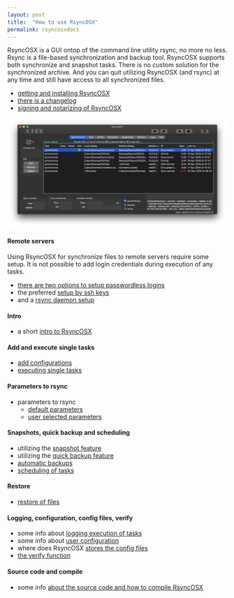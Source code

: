 ```yaml
---
layout: post
title:  "How to use RsyncOSX"
permalink: rsyncosxdocs
---
```

RsyncOSX is a GUI ontop of the command line utility rsync, no more no less. Rsync is a file-based synchronization and backup tool. RsyncOSX supports both synchronize and snapshot tasks. There is no custom solution for the synchronized archive. And you can quit utilizing RsyncOSX (and rsync) at any time and still have access to all synchronized files.

 - [getting and installing RsyncOSX](/rsyncosx)
 - [there is a changelog](/changelog)
 - [signing and notarizing of RsyncOSX](/notarized)

![](/images/RsyncOSX/master/intro/main.png)

#### Remote servers

Using RsyncOSX for synchronize files to remote servers require some setup. It is not possible to add login credentials during execution of any tasks.

- [there are two options to setup passwordless logins](/remotelogins)
- the preferred [setup by ssh keys](/ssh)
- and a [rsync daemon setup](/rsyncdaemon)

#### Intro

- a short [intro to RsyncOSX](/intro)

#### Add and execute single tasks
- [add configurations](/addconfigurations)
- [executing single tasks](/singletask)

#### Parameters to rsync
- parameters to rsync
  - [default parameters](/rsyncparameters)
  - [user selected parameters](/userparameters)

#### Snapshots, quick backup and scheduling
- utilizing the [snapshot feature](/snapshots)
- utilizing the [quick backup feature](/quickbackup)
- [automatic backups](/automatic)
- [scheduling of tasks](/scheduletasks)

#### Restore
- [restore of files](/restore)

#### Logging, configuration, config files, verify
- some info about [logging execution of tasks](/logging)
- some info about [user configuration](/userconfiguration)
- where does RsyncOSX [stores the config files](/configfiles)
- [the verify function](/verify)

#### Source code and compile
- some info [about the source code and how to compile RsyncOSX](/source)
